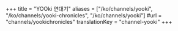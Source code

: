 +++
title = "YOOki 연대기"
aliases = ["/ko/channels/yooki", "/ko/channels/yooki-chronicles", "/ko/channels/yooki"]
#url = "channels/yookichronicles"
translationKey = "channel-yooki"
+++
